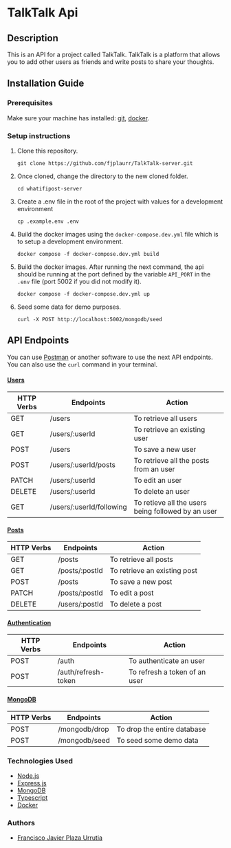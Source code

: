 # TalkTalk Api
## Description
This is an API for a project called TalkTalk. TalkTalk is a platform that allows you to add other users as friends and write posts to share your thoughts.

## Installation Guide

### Prerequisites
Make sure your machine has installed: [git](https://git-scm.com/), [docker](https://www.docker.com/).

### Setup instructions
1. Clone this repository.
    ```
    git clone https://github.com/fjplaurr/TalkTalk-server.git
    ```
2. Once cloned, change the directory to the new cloned folder.
    ```
    cd whatifipost-server
    ```
3. Create a .env file in the root of the project with values for a development environment
    ```
    cp .example.env .env
    ```
4. Build the docker images using the `docker-compose.dev.yml` file which is to setup a development environment.
    ```
    docker compose -f docker-compose.dev.yml build
    ```
5. Build the docker images. After running the next command, the api should be running at the port defined by the variable `API_PORT` in the `.env` file (port 5002 if you did not modify it).
    ```
    docker compose -f docker-compose.dev.yml up
    ```
6. Seed some data for demo purposes.
    ```
    curl -X POST http://localhost:5002/mongodb/seed
    ```    

## API Endpoints
You can use [Postman](https://www.postman.com/) or another software to use the next API endpoints. You can also use the `curl` command in your terminal.

#### <b><u>Users</u></b>
| HTTP Verbs | Endpoints | Action |
| --- | --- | --- |
| GET | /users | To retrieve all users |
| GET | /users/:userId | To retrieve an existing user |
| POST | /users | To save a new user  |
| POST | /users/:userId/posts | To retrieve all the posts from an user  |
| PATCH | /users/:userId | To edit an user |
| DELETE | /users/:userId | To delete an user |
| GET | /users/:userId/following | To retieve all the users being followed by an user |

#### <b><u>Posts</u></b>
| HTTP Verbs | Endpoints | Action |
| --- | --- | --- |
| GET | /posts | To retrieve all posts |
| GET | /posts/:postId | To retrieve an existing post |
| POST | /posts | To save a new post |
| PATCH | /posts/:postId | To edit a post |
| DELETE | /users/:postId | To delete a post |

#### <b><u>Authentication</u></b>
| HTTP Verbs | Endpoints | Action |
| --- | --- | --- |
| POST | /auth | To authenticate an user |
| POST | /auth/refresh-token | To refresh a token of an user |

#### <b><u>MongoDB</u></b>
| HTTP Verbs | Endpoints | Action |
| --- | --- | --- |
| POST | /mongodb/drop | To drop the entire database |
| POST | /mongodb/seed | To seed some demo data |

### Technologies Used

* [Node.js](https://nodejs.org/)
* [Express.js](https://expressjs.com)
* [MongoDB](https://www.mongodb.com/)
* [Typescript](https://www.typescriptlang.org)
* [Docker](https://www.docker.com)

### Authors
* [Francisco Javier Plaza Urrutia](https://github.com/fjplaurr)
